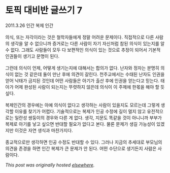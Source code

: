 # 토픽 대비반 글쓰기 7

<p>2011.3.26 &#51064;&#44036; &#48373;&#51228; &#51064;&#44036;<br><br>&#51032;&#49885;, &#46608;&#45716; &#51088;&#44033;&#51060;&#46972;&#45716; &#44163;&#51008; &#52384;&#54617;&#51088;&#46308;&#50640;&#44172; &#51221;&#47568; &#50612;&#47140;&#50868; &#47928;&#51228;&#51060;&#45796;. &#51649;&#51217;&#51201;&#51004;&#47196; &#45796;&#47480; &#49324;&#46988;&#51032; &#49373;&#44033;&#51012; &#50508; &#49688; &#50630;&#51004;&#45768;&#44620; &#51613;&#44144;&#47196;&#45716; &#45796;&#47480; &#49324;&#46988;&#51060; &#51088;&#44592; &#51088;&#49888;&#52376;&#47100; &#52280;&#46108; &#51032;&#49885;&#51060; &#51080;&#45716;&#51648;&#47484; &#50508; &#49688; &#50630;&#45796;. &#44536;&#47000;&#46020; &#49324;&#46988;&#46308;&#51060; &#47784;&#46160; &#45796; &#48372;&#54200;&#51201;&#51064; &#51032;&#49885;&#51060; &#51080;&#45716; &#44163;&#51004;&#47196; &#52628;&#51221;&#51060; &#46104;&#50612;&#49436; &#44592;&#48376;&#51201; &#51064;&#44428;&#46308;&#51060; &#49373;&#44592;&#44256; &#47928;&#47749;&#51060; &#46108;&#45796;.<br><br>&#44536;&#47088;&#45936; &#51032;&#49885;&#51060; &#50616;&#51228;, &#50612;&#46523;&#44172; &#49373;&#44592;&#45716;&#51648;&#50640; &#45824;&#54644;&#49436;&#45716; &#54633;&#51032;&#44032; &#50630;&#45796;. &#45212;&#51088;&#50752; &#51221;&#51088;&#45716; &#48516;&#47749;&#55176; &#51032;&#49885;&#51060; &#50630;&#45716; &#44163; &#44057;&#51008;&#45936; &#46168;&#51060; &#47564;&#45212; &#54980;&#50640; &#51032;&#44204;&#51060; &#44040;&#47536;&#45796;. &#52380;&#51452;&#44368;&#50640;&#49436;&#45716; &#49688;&#53468;&#46108; &#45212;&#51088;&#46020; &#51064;&#44428;&#51012; &#50619;&#50612; &#45209;&#53468;&#44032; &#44552;&#51648;&#46108; &#44163;&#51064;&#45936; &#50612;&#46500; &#49324;&#46988;&#46308;&#51008; &#50500;&#44592;&#44032; &#52636;&#49328; &#54980;&#50640; &#51064;&#44428;&#51012; &#50619;&#45716;&#45796;&#44256; &#48127;&#45716;&#45796;. &#53468;&#50500;&#44032; &#50612;&#51228; &#50756;&#49457;&#46108; &#49324;&#46988;&#51060; &#46104;&#45716;&#51648;&#45716; &#46748;&#47159;&#54616;&#51648; &#50506;&#51008;&#45936; &#51032;&#49885;&#51060; &#51060; &#51452;&#51228;&#50640; &#54620;&#47787;&#51012; &#54644;&#50556; &#54624; &#46319;&#49910;&#45796;.<br><br>&#48373;&#51228;&#51064;&#44036;&#51032; &#44221;&#50864;&#50640;&#45716; &#50500;&#50696; &#51032;&#49885;&#51060; &#50630;&#45796;&#44256; &#49373;&#44033;&#54616;&#45716; &#49324;&#46988;&#51060; &#51080;&#51012;&#51648;&#46020; &#47784;&#47476;&#45716;&#45936; &#44536;&#47111;&#44172; &#49373;&#44033;&#54624; &#51060;&#50976;&#47484; &#52286;&#44592;&#44032; &#50612;&#47157;&#45796;. &#44592;&#49696;&#51201;&#51004;&#47196;&#45716; &#48373;&#51228;&#44032; &#51064;&#44277; &#49688;&#51221;&#50640; &#44600;&#51060; &#47680;&#51648; &#50506;&#44256; &#50976;&#51204;&#51201;&#51004;&#47196;&#45716; &#51068;&#46976;&#49457; &#49933;&#46181;&#51060;&#51032; &#44221;&#50864;&#50752; &#45796;&#47480; &#44172; &#50630;&#45796;. &#49373;&#44033;, &#51648;&#47928;&#46020; &#46609;&#44057;&#51012; &#44163;&#51060; &#50500;&#45768;&#45768;&#44620; &#48512;&#48512;&#44032; &#48373;&#51228;&#47196; &#50500;&#44592;&#47484; &#45235;&#44256; &#49910;&#51004;&#47732; &#48152;&#45824;&#54624; &#54596;&#50836;&#44032; &#50630;&#45796;&#44256; &#48376;&#45796;. &#47932;&#47200; &#47928;&#51228;&#44032; &#49373;&#44600; &#44032;&#45733;&#49457;&#51060; &#51080;&#44192;&#51648;&#47564; &#51060;&#44163;&#51008; &#51088;&#50672; &#49373;&#49885;&#44284; &#47560;&#52268;&#44032;&#51648;&#45796;.<br><br>&#51333;&#44368;&#51201;&#51004;&#47196;&#47564; &#49373;&#44033;&#54616;&#47732; &#51064;&#44277; &#49688;&#51221;&#46020; &#48152;&#45824;&#54624; &#49688; &#51080;&#45796;. &#44536;&#47084;&#45208; &#51648;&#44552;&#51032; &#52628;&#49464;&#45824;&#47196; &#48512;&#47784;&#45784;&#51032; &#51032;&#44204;&#51012; &#51316;&#44221;&#51012; &#54616;&#47732; &#51064;&#44036; &#48373;&#51228;&#44032; &#53360; &#47928;&#51228;&#44032; &#50504; &#46108;&#45796;. &#50612;&#46500; &#49688;&#45800;&#51004;&#47196; &#49373;&#44592;&#46304;&#51648; &#49324;&#46988;&#51008; &#49324;&#46988;&#51060;&#45796;.</p>


*This post was originally hosted [elsewhere](http://planspace.blogspot.com/2011/04/7.html).*
